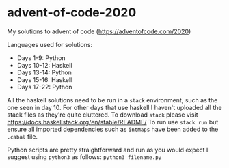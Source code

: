 # advent-of-code-2020

My solutions to advent of code (https://adventofcode.com/2020)

Languages used for solutions:
* Days 1-9: Python
* Days 10-12: Haskell
* Days 13-14: Python
* Days 15-16: Haskell
* Days 17-22: Python

All the haskell solutions need to be run in a `stack` environment, such as the one seen in day 10. For other days that use haskell I haven't uploaded all the stack files as they're quite cluttered. To download `stack` please visit https://docs.haskellstack.org/en/stable/README/ To run use `stack run` but ensure all imported dependencies such as `intMaps` have been added to the `.cabal` file. 

Python scripts are pretty straightforward and run as you would expect I suggest using `python3` as follows: `python3 filename.py`

